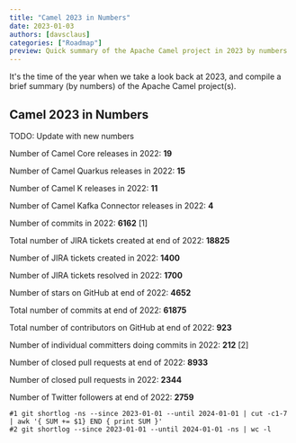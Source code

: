 ```yaml
---
title: "Camel 2023 in Numbers"
date: 2023-01-03
authors: [davsclaus]
categories: ["Roadmap"]
preview: Quick summary of the Apache Camel project in 2023 by numbers
---
```


It's the time of the year when we take a look back at 2023, and compile a brief summary (by numbers) of the Apache Camel project(s).

## Camel 2023 in Numbers

TODO: Update with new numbers

Number of Camel Core releases in 2022: **19**

Number of Camel Quarkus releases in 2022: **15**

Number of Camel K releases in 2022: **11**

Number of Camel Kafka Connector releases in 2022: **4**

Number of commits in 2022: **6162** [1]

Total number of JIRA tickets created at end of 2022: **18825**

Number of JIRA tickets created in 2022: **1400**

Number of JIRA tickets resolved in 2022: **1700**

Number of stars on GitHub at end of 2022: **4652**

Total number of commits at end of 2022: **61875**

Total number of contributors on GitHub at end of 2022: **923**

Number of individual committers doing commits in 2022: **212** [2]

Number of closed pull requests at end of 2022: **8933**

Number of closed pull requests in 2022: **2344**

Number of Twitter followers at end of 2022: **2759**

```
#1 git shortlog -ns --since 2023-01-01 --until 2024-01-01 | cut -c1-7 | awk '{ SUM += $1} END { print SUM }'
#2 git shortlog --since 2023-01-01 --until 2024-01-01 -ns | wc -l
```

